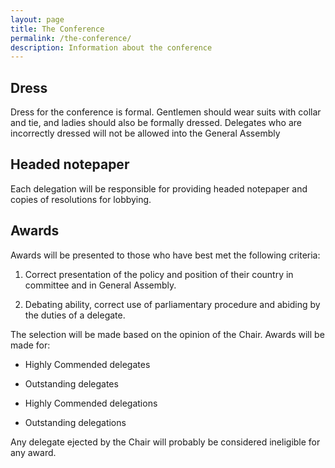 ```yaml
---
layout: page
title: The Conference
permalink: /the-conference/
description: Information about the conference
---
```


## Dress

Dress for the conference is formal. Gentlemen should wear suits with collar and tie, and ladies should also be formally dressed. Delegates who are incorrectly dressed will not be allowed into the General Assembly

## Headed notepaper

Each delegation will be responsible for providing headed notepaper and copies of resolutions for lobbying.

## Awards

Awards will be presented to those who have best met the following criteria:

1. Correct presentation of the policy and position of their country in committee and in General Assembly.

2. Debating ability, correct use of parliamentary procedure and abiding by the duties of a delegate.

The selection will be made based on the opinion of the Chair. Awards will be made for:

* Highly Commended delegates

* Outstanding delegates

* Highly Commended delegations

* Outstanding delegations

Any delegate ejected by the Chair will probably be considered ineligible for any award.
